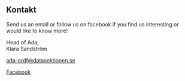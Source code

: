 ## Kontakt

Send us an email or follow us on facebook if you find us interesting or would like to know more!

Head of Ada,<br />
Klara Sandström

[ada-ordf@datasektionen.se](mailto:ada-ordf@datasektionen.se)

[Facebook](https://www.facebook.com/ADAKTH)
